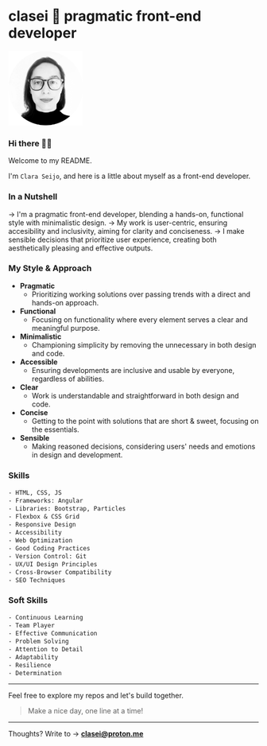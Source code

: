 # clasei 🚀 pragmatic front-end developer

[<img src="cla_sei_profile_pic_bw_circle.png" alt="clasei profile pic" width="150"/>](https://github.com/clasei/)

### Hi there 👋🏾 

Welcome to my README.

I'm ```Clara Seijo```, and here is a little about myself as a front-end developer.

### In a Nutshell

→ I'm a pragmatic front-end developer, blending a hands-on, functional style with minimalistic design. 
→ My work is user-centric, ensuring accesibility and inclusivity, aiming for clarity and conciseness. 
→ I make sensible decisions that prioritize user experience, creating both aesthetically pleasing and effective outputs.

### My Style & Approach

- **Pragmatic** 
  - Prioritizing working solutions over passing trends with a direct and hands-on approach.          
- **Functional** 
  - Focusing on functionality where every element serves a clear and meaningful purpose.             
- **Minimalistic** 
  - Championing simplicity by removing the unnecessary in both design and code.                     
- **Accessible** 
  - Ensuring developments are inclusive and usable by everyone, regardless of abilities.            
- **Clear** 
  - Work is understandable and straightforward in both design and code.                         
- **Concise** 
  - Getting to the point with solutions that are short & sweet, focusing on the essentials.         
- **Sensible** 
  - Making reasoned decisions, considering users' needs and emotions in design and development. 


### Skills

```
- HTML, CSS, JS
- Frameworks: Angular
- Libraries: Bootstrap, Particles
- Flexbox & CSS Grid
- Responsive Design
- Accessibility
- Web Optimization
- Good Coding Practices
- Version Control: Git
- UX/UI Design Principles
- Cross-Browser Compatibility
- SEO Techniques
```

### Soft Skills

```
- Continuous Learning
- Team Player
- Effective Communication
- Problem Solving
- Attention to Detail
- Adaptability
- Resilience
- Determination
```

---

Feel free to explore my repos and let's build together. 

> Make a nice day, one line at a time!

---

Thoughts? Write to → [**clasei@proton.me**](mailto:clasei@proton.me)
